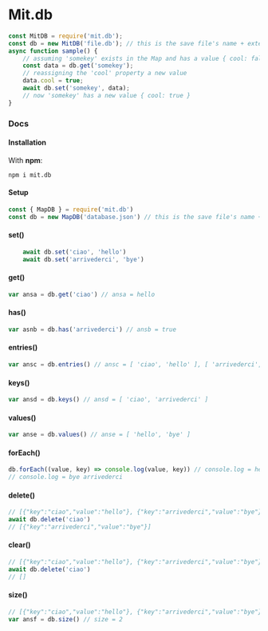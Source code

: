 # Mit.db

```js
const MitDB = require('mit.db');
const db = new MitDB('file.db'); // this is the save file's name + extension
async function sample() {
    // assuming 'somekey' exists in the Map and has a value { cool: false }
    const data = db.get('somekey');
    // reassigning the 'cool' property a new value
    data.cool = true;
    await db.set('somekey', data);
    // now 'somekey' has a new value { cool: true }
}
```

### Docs

#### Installation

With **npm**:

`npm i mit.db`


#### Setup

```js
const { MapDB } = require('mit.db')
const db = new MapDB('database.json') // this is the save file's name + extension
```

#### set()

```js
    await db.set('ciao', 'hello')
    await db.set('arrivederci', 'bye')
```

#### get()

```js
var ansa = db.get('ciao') // ansa = hello
```

#### has()

```js
var asnb = db.has('arrivederci') // ansb = true
```

#### entries()

```js
var ansc = db.entries() // ansc = [ 'ciao', 'hello' ], [ 'arrivederci', 'bye' ] ]
```

#### keys()

```js
var ansd = db.keys() // ansd = [ 'ciao', 'arrivederci' ]
```

#### values()

```js
var anse = db.values() // anse = [ 'hello', 'bye' ]
```

#### forEach()

```js
db.forEach((value, key) => console.log(value, key)) // console.log = hello ciao
// console.log = bye arrivederci
```

#### delete()

```js
// [{"key":"ciao","value":"hello"}, {"key":"arrivederci","value":"bye"}]
await db.delete('ciao')
// [{"key":"arrivederci","value":"bye"}]
```

#### clear()

```js
// [{"key":"ciao","value":"hello"}, {"key":"arrivederci","value":"bye"}]
await db.delete('ciao')
// []
```

#### size()

```js
// [{"key":"ciao","value":"hello"}, {"key":"arrivederci","value":"bye"}]
var ansf = db.size() // size = 2
```